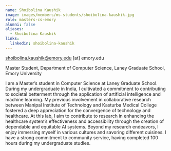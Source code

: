 ```yaml
---
name: Shoibolina Kaushik
image: images/members/ms-students/shoibolina-kaushik.jpg
role: masters-cs-emory
alumni: false
aliases:
  - Shoibolina Kaushik
links:
  linkedin: shoibolina-kaushik
---
```


shoibolina.kaushik@emory.edu [at] emory.edu

Master Student, Department of Computer Science, Laney Graduate School, Emory University

I am a Master’s student in Computer Science at Laney Graduate School. During my undergraduate in India, I cultivated a commitment to contributing to societal betterment through the application of artificial intelligence and machine learning. My previous involvement in collaborative research between Manipal Institute of Technology and Kasturba Medical College fostered a deep appreciation for the convergence of technology and healthcare. At this lab, I aim to contribute to research in enhancing the healthcare system’s effectiveness and accessibility through the creation of dependable and equitable AI systems. Beyond my research endeavors, I enjoy immersing myself in various cultures and savoring different cuisines. I have a strong commitment to community service, having completed 100 hours during my undergraduate studies.
